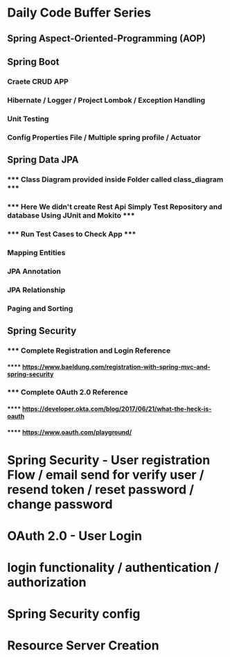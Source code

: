 # Daily Code Buffer Series

## Spring Aspect-Oriented-Programming (AOP)

## Spring Boot

### Craete CRUD APP
### Hibernate / Logger / Project Lombok / Exception Handling
### Unit Testing
### Config Properties File  / Multiple spring profile / Actuator

## Spring Data JPA

### *** Class Diagram provided inside Folder called class_diagram ***
### *** Here We didn't create Rest Api Simply Test Repository and database Using JUnit and Mokito ***
### *** Run Test Cases to Check App ***

### Mapping Entities
### JPA Annotation
### JPA Relationship
### Paging and Sorting

## Spring Security

### *** Complete Registration and Login Reference
#### ****  https://www.baeldung.com/registration-with-spring-mvc-and-spring-security

### *** Complete OAuth 2.0 Reference
#### ****  https://developer.okta.com/blog/2017/06/21/what-the-heck-is-oauth
#### ****  https://www.oauth.com/playground/

# Spring Security - User registration Flow / email send for verify user / resend token / reset password / change password
# OAuth 2.0 - User Login
# login functionality / authentication / authorization
# Spring Security config
# Resource Server Creation